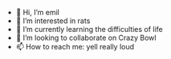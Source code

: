 - 👋 Hi, I’m emil
- 👀 I’m interested in rats
- 🌱 I’m currently learning the difficulties of life
- 💞️ I’m looking to collaborate on Crazy Bowl
- 📫 How to reach me: yell really loud

<!---
thezestylime/thezestylime is a ✨ special ✨ repository because its `README.md` (this file) appears on your GitHub profile.
You can click the Preview link to take a look at your changes.
--->
